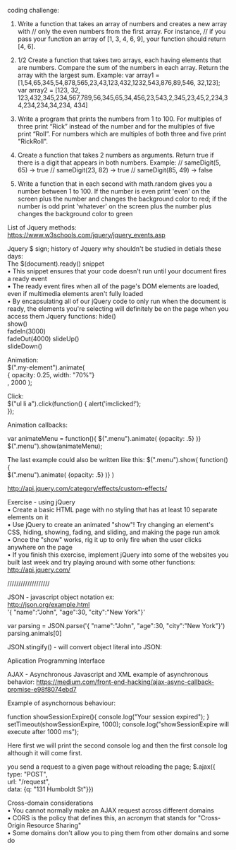  
   coding challenge:

1.  Write a function that takes an array of numbers and creates a new array with 
// only the even numbers from the first array. For instance, 
// if you pass your function an array of [1, 3, 4, 6, 9], your function should return [4, 6].

1. 1/2 
Create a function that takes two arrays, each having elements that are numbers. Compare the sum of the numbers in each array. Return the array with the largest sum. Example:
var array1 = [1,54,65,345,54,878,565,23,43,123,432,1232,543,876,89,546, 32,123];
var array2 = [123, 32, 123,432,345,234,567,789,56,345,65,34,456,23,543,2,345,23,45,2,234,34,234,234,34,234, 434]


2.  Write a program that prints the numbers from 1 to 100. For multiples of three print “Rick” instead of the number and for the multiples of five print “Roll”. For numbers which are multiples of both three and five print "RickRoll".

3. Create a function that takes 2 numbers as arguments. Return true if there is a digit that appears in both numbers. Example:
// sameDigit(5, 65) -> true
// sameDigit(23, 82) -> true
// sameDigit(85, 49) -> false

4. Write a function that in each second with math.random gives you a number between 1 to 100. If the number is even print 'even' on the screen plus the number and changes the background color to red; if the number is odd print 'whatever' on the screen plus the number plus changes the background color to green

List of Jquery methods:
https://www.w3schools.com/jquery/jquery_events.asp

Jquery
$ sign; history of Jquery why shouldn't be studied in detials these days:  
The $(document).ready() snippet  
•   This snippet ensures that your code doesn't run until your document fires a ready event  
•   The ready event fires when all of the page's DOM elements are loaded, even if multimedia elements aren't fully loaded  
•   By encapsulating all of our jQuery code to only run when the document is ready, the elements you're selecting will definitely be on the page when you access them
Jquery functions:
hide()  
show()  
fadeIn(3000)  
fadeOut(4000)
slideUp()  
slideDown()  

Animation:  
$(".my-element").animate(  
 {  opacity: 0.25,  width: "70%"}  
  , 2000 );
  
 Click:  
 $("ul li a").click(function()  {    alert('imclicked!');  
   });
   
   Animation callbacks:
   
   var animateMenu = function(){  $(".menu").animate( {opacity: .5} )} 
   $(".menu").show(animateMenu);
   
   The last example could also be written like this:
   $(".menu").show( function(){  
      $(".menu").animate( {opacity: .5} )}
   )
   
   http://api.jquery.com/category/effects/custom-effects/
   
   Exercise - using jQuery  
   •   Create a basic HTML page with no styling that has at least 10 separate elements on it  
   •   Use jQuery to create an animated "show"! Try changing an element's CSS, hiding, showing, fading, and sliding, and making the page run amok  
   •   Once the "show" works, rig it up to only fire when the user clicks anywhere on the page  
   •   If you finish this exercise, implement jQuery into some of the websites you built last week and try playing around with some other functions: http://api.jquery.com/
   
 ///////////////////
 
 JSON - javascript object notation
 ex:  
 http://json.org/example.html  
 '{ "name":"John", "age":30, "city":"New York"}'
 
 var parsing = JSON.parse('{ "name":"John", "age":30, "city":"New York"}')  
 parsing.animals[0]

 JSON.stingify() - will convert object literal into JSON:

 
 Aplication Programming Interface
 
 AJAX - Asynchronous Javascript and XML
example of asynchronous behavior:
https://medium.com/front-end-hacking/ajax-async-callback-promise-e98f8074ebd7


Example of asynchornous behaviour:

function showSessionExpire(){
   console.log("Your session expired");
 }
setTimeout(showSessionExpire, 1000);
 console.log("showSessionExpire will execute after 1000 ms");


 Here first we will print the second console log and then the first console log although it will come first.


 you send a request to a given page without reloading the page; 
 $.ajax({    
 type: "POST",      
 url: "/request",     
  data: {q: "131 Humboldt St"}})
  
  Cross-domain considerations  
  •   You cannot normally make an AJAX request across different domains  
  •   CORS is the policy that defines this, an acronym that stands for "Cross-Origin Resource Sharing"  
  •   Some domains don't allow you to ping them from other domains and some do
 
 
  



